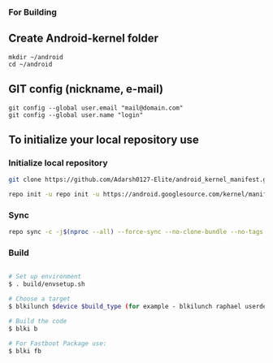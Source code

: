 ### For Building

Create Android-kernel folder
----------------------------------

    mkdir ~/android
    cd ~/android

GIT config (nickname, e-mail)
-----------------------------

    git config --global user.email "mail@domain.com"
    git config --global user.name "login"

To initialize your local repository use
---------------------------------------


### Initialize local repository ###

```bash
git clone https://github.com/Adarsh0127-Elite/android_kernel_manifest.git
```

```bash
repo init -u repo init -u https://android.googlesource.com/kernel/manifest
```
### Sync ###

```bash
repo sync -c -j$(nproc --all) --force-sync --no-clone-bundle --no-tags
```

### Build ###

```bash

# Set up environment
$ . build/envsetup.sh

# Choose a target
$ blkilunch $device $build_type (for example - blkilunch raphael userdebug)

# Build the code
$ blki b

# For Fastboot Package use:
$ blki fb
```
